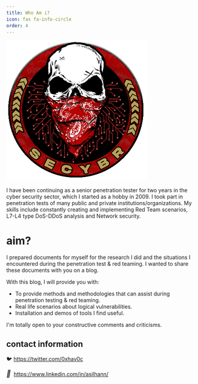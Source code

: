 ```yaml
---
title: Who Am i?
icon: fas fa-info-circle
order: 4
---
```


<link rel="stylesheet" href="https://cdnjs.cloudflare.com/ajax/libs/font-awesome/4.7.0/css/font-awesome.min.css"> 

![skull-logo.png](/assets/img/pitcures/about/skull-logo.png)

I have been continuing as a senior penetration tester for two years in the cyber security sector, which I started as a hobby in 2009. I took part in penetration tests of many public and private institutions/organizations. My skills include constantly creating and implementing Red Team scenarios, L7-L4 type DoS-DDoS analysis and Network security.

# aim? 

I prepared documents for myself for the research I did and the situations I encountered during the penetration test & red teaming. I wanted to share these documents with you on a blog.

With this blog, I will provide you with:

- To provide methods and methodologies that can assist during penetration testing & red teaming.
- Real life scenarios about logical vulnerabilities.
- Installation and demos of tools I find useful.

I'm totally open to your constructive comments and criticisms.

## contact information

🐦 <a href="https://twitter.com/0xhav0c" target="_blank" rel="noopener noreferrer">https://twitter.com/0xhav0c</a>

<i style="font-size:18px" class="fa">&#xf08c;</i>	&nbsp;<a href="https://www.linkedin.com/in/asilhann/" target="_blank" rel="noopener noreferrer">https://www.linkedin.com/in/asilhann/</a>